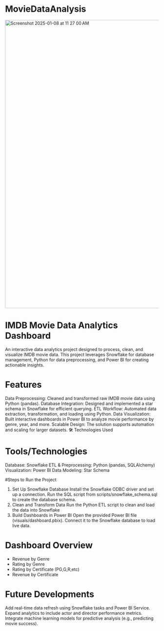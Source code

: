 # MovieDataAnalysis
<img width="942" alt="Screenshot 2025-01-08 at 11 27 00 AM" src="https://github.com/user-attachments/assets/44e5501b-d595-48f4-83e6-7612f1c625b8" />

# IMDB Movie Data Analytics Dashboard
An interactive data analytics project designed to process, clean, and visualize IMDB movie data. This project leverages Snowflake for database management, Python for data preprocessing, and Power BI for creating actionable insights.

# Features
Data Preprocessing: Cleaned and transformed raw IMDB movie data using Python (pandas).
Database Integration: Designed and implemented a star schema in Snowflake for efficient querying.
ETL Workflow: Automated data extraction, transformation, and loading using Python.
Data Visualization: Built interactive dashboards in Power BI to analyze movie performance by genre, year, and more.
Scalable Design: The solution supports automation and scaling for larger datasets.
🛠️ Technologies Used

# Tools/Technologies
Database: Snowflake
ETL & Preprocessing: Python (pandas, SQLAlchemy)
Visualization: Power BI
Data Modeling: Star Schema

#Steps to Run the Project
1. Set Up Snowflake Database
Install the Snowflake ODBC driver and set up a connection.
Run the SQL script from scripts/snowflake_schema.sql to create the database schema.
2. Clean and Transform Data
Run the Python ETL script to clean and load the data into Snowflake
3. Build Dashboards in Power BI
Open the provided Power BI file (visuals/dashboard.pbix).
Connect it to the Snowflake database to load live data.

# Dashboard Overview
- Revenue by Genre
- Rating by Genre
- Rating by Certificate (PG,G,R,etc)
- Revenue by Certificate

# Future Developments
Add real-time data refresh using Snowflake tasks and Power BI Service.
Expand analytics to include actor and director performance metrics.
Integrate machine learning models for predictive analysis (e.g., predicting movie success).
